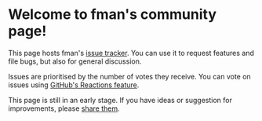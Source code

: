 # Welcome to fman's community page!

This page hosts fman's [issue tracker](https://github.com/fman-community/fman/issues). You can use it to request features and file bugs, but also for general discussion.

Issues are prioritised by the number of votes they receive. You can vote on issues using [GitHub's Reactions feature](https://github.com/blog/2119-add-reactions-to-pull-requests-issues-and-comments).

This page is still in an early stage. If you have ideas or suggestion for improvements, please [share them](https://github.com/fman-community/fman/issues/new).
